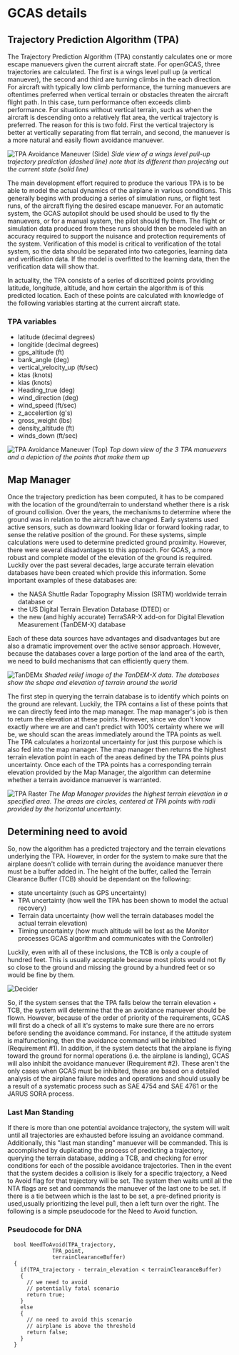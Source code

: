 # GCAS details

## Trajectory Prediction Algorithm (TPA)

The Trajectory Prediction Algorithm (TPA) constantly calculates one or more escape manuevers given the current aircraft state.  For openGCAS, three trajectories are calculated.  The first is a wings level pull up (a vertical manuever), the second and third are turning climbs in the each direction.  For aircraft with typically low climb performance, the turning manuevers are oftentimes preferred when vertical terrain or obstacles threaten the aircraft flight path. In this case, turn performance often exceeds climb performance. For situations without vertical terrain, such as when the aircraft is descending onto a relatively flat area, the vertical trajectory is preferred. The reason for this is two fold. First the vertical trajectory is better at vertically separating from flat terrain, and second, the manuever is a more natural and easily flown avoidance manuever.
<!-- FIGURE Collision_Avoidance_Maneuver -->
![TPA Avoidance Maneuver (Side)](img/intro/TPA_side.png)
*Side view of a wings level pull-up trajectory prediction (dashed line) note that its different than projecting out the current state (solid line)*

The main development effort required to produce the various TPA is to be able to model the actual dynamics of the airplane in various conditions.  This generally begins with producing a series of simulation runs, or flight test runs, of the aircraft flying the desired escape manuever.  For an automatic system, the GCAS autopilot should be used should be used to fly the manuevers, or for a manual system, the pilot should fly them.  The flight or simulation data produced from these runs should then be modeled with an accuracy required to support the nuisance and protection requirements of the system.  Verification of this model is critical to verification of the total system, so the data should be separated into two categories, learning data and verification data. If the model is overfitted to the learning data, then the verification data will show that.

In actuality, the TPA consists of a series of discritized points providing latitude, longitude, altitude, and how certain the algorithm is of this predicted location.  Each of these points are calculated with knowledge of the following variables starting at the current aircraft state.

### TPA variables
- latitude (decimal degrees)
- longitide (decimal degrees)
- gps_altitude (ft)
- bank_angle (deg)
- vertical_velocity_up (ft/sec)
- ktas (knots)
- kias (knots)
- Heading_true (deg)
- wind_direction (deg)
- wind_speed (ft/sec)
- z_accelertion (g's)
- gross_weight (lbs)
- density_altitude (ft)
- winds_down (ft/sec)

<!-- Figure TPA TOP -->
![TPA Avoidance Maneuver (Top)](img/intro/TPA_top.png)
*Top down view of the 3 TPA manuevers and a depiction of the points that make them up*

## Map Manager
Once the trajectory prediction has been computed, it has to be compared with the location of the ground/terrain to understand whether there is a risk of ground collision.  Over the years, the mechanisms to determine where the ground was in relation to the aircraft have changed.  Early systems used active sensors, such as downward looking lidar or forward looking radar, to sense the relative position of the ground.  For these systems, simple calculations were used to determine predicted ground proximity. However, there were several disadvantages to this approach. For GCAS, a more robust and complete model of the elevation of the ground is required.  Luckily over the past several decades, large accurate terrain elevation databases have been created which provide this information.  Some important examples of these databases are:
- the NASA Shuttle Radar Topography Mission (SRTM) worldwide terrain database or 
- the US Digital Terrain Elevation Database (DTED) or 
- the new (and highly accurate) TerraSAR-X add-on for Digital Elevation Measurement (TanDEM-X) database

Each of these data sources have advantages and disadvantages but are also a dramatic improvement over the active sensor approach. However, because the databases cover a large portion of the land area of the earth, we need to build mechanisms that can efficiently query them.

![TanDEMx](img/intro/TANDemX.jpg)
*Shaded relief image of the TanDEM-X data.  The databases show the shape and elevation of terrain around the world*

The first step in querying the terrain database is to identify which points on the ground are relevant.  Luckily, the TPA contains a list of these points that we can directly feed into the map manager.  The map manager's job is then to return the elevation at these points.  However, since we don't know exactly where we are and can't predict with 100% certainty where we will be, we should scan the areas immediately around the TPA points as well.  The TPA calculates a horizontal uncertainty for just this purpose which is also fed into the map manager.  The map manager then returns the highest terrain elevation point in each of the areas defined by the TPA points plus uncertainty.  Once each of the TPA points has a corresponding terrain elevation provided by the Map Manager, the algorithm can determine whether a terrain avoidance manuever is warranted.

<!-- FIGURE TPA_raster -->
![TPA Raster](img/intro/MapManager.png)
*The Map Manager provides the highest terrain elevation in a specified area.  The areas are circles, centered at TPA points with radii provided by the horizontal uncertainty.*

## Determining need to avoid
So, now the algorithm has a predicted trajectory and the terrain elevations underlying the TPA.  However, in order for the system to make sure that the airplane doesn't collide with terrain during the avoidance manuever there must be a buffer added in.  The height of the buffer, called the Terrain Clearance Buffer (TCB) should be dependant on the following:
- state uncertainty (such as GPS uncertainty)
- TPA uncertainty (how well the TPA has been shown to model the actual recovery)
- Terrain data uncertainty (how well the terrain databases model the actual terrain elevation)
- Timing uncertainty (how much altitude will be lost as the Monitor processes GCAS algorithm and communicates with the Controller)

Luckily, even with all of these inclusions, the TCB is only a couple of hundred feet.  This is usually acceptable because most pilots would not fly so close to the ground and missing the ground by a hundred feet or so would be fine by them.

<!-- Figure Decider -->
![Decider](img/intro/Decider.png)

So, if the system senses that the TPA falls below the terrain elevation + TCB, the system will determine that the an avoidance manuever should be flown.  However, because of the order of priority of the requirements, GCAS will first do a check of all it's systems to make sure there are no errors before sending the avoidance command.  For instance, if the attitude system is malfunctioning, then the avoidance command will be inhibited (Requirement #1).  In addition, if the system detects that the airplane is flying toward the ground for normal operations (i.e. the airplane is landing), GCAS will also inhibit the avoidance manuever (Requirement #2).  These aren't the only cases when GCAS must be inhibited, these are based on a detailed analysis of the airplane failure modes and operations and should usually be a result of a systematic process such as SAE 4754 and SAE 4761 or the JARUS SORA process.


### Last Man Standing

If there is more than one potential avoidance trajectory, the system will wait until all trajectories are exhausted before issuing an avoidance command. Additionally, this "last man standing" manuever will be commanded. This is accomplished by duplicating the process of predicting a trajectory, querying the terrain database, adding a TCB, and checking for error conditions for each of the possible avoidance trajectories.  Then in the event that the system decides a collision is likely for a specific trajectory, a Need to Avoid flag for that trajectory will be set.  The system then waits until all the NTA flags are set and commands the manuever of the last one to be set.  If there is a tie between which is the last to be set, a pre-defined priority is used,usually prioritizing the level pull, then a left turn over the right.  The following is a simple pseudocode for the Need to Avoid function.

### Pseudocode for DNA

```
  bool NeedToAvoid(TPA_trajectory,
              TPA_point,
              terrainClearanceBuffer)
  {
    if(TPA_trajectory - terrain_elevation < terrainClearanceBuffer)
    {
      // we need to avoid 
      // potentially fatal scenario
      return true;
    }
    else
    {
      // no need to avoid this scenario
      // airplane is above the threshold
      return false;
    }
  }
```
